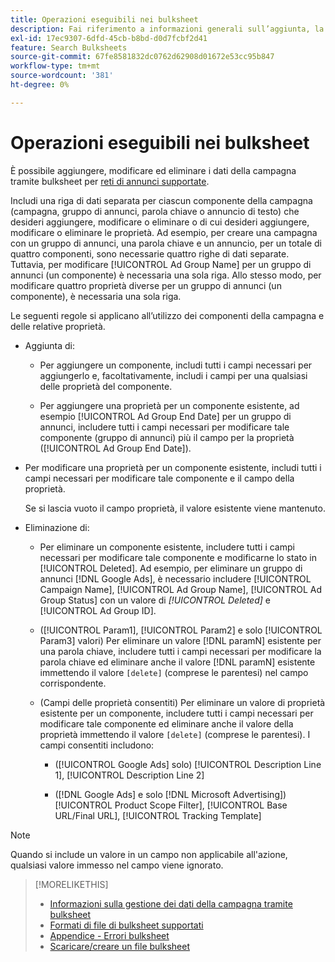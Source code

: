 ```yaml
---
title: Operazioni eseguibili nei bulksheet
description: Fai riferimento a informazioni generali sull’aggiunta, la modifica e l’eliminazione di dati di campagne utilizzando i bulksheet.
exl-id: 17ec9307-6dfd-45cb-b8bd-d0d7fcbf2d41
feature: Search Bulksheets
source-git-commit: 67fe8581832dc0762d62908d01672e53cc95b847
workflow-type: tm+mt
source-wordcount: '381'
ht-degree: 0%

---
```


# Operazioni eseguibili nei bulksheet

È possibile aggiungere, modificare ed eliminare i dati della campagna tramite bulksheet per [reti di annunci supportate](../bulksheet-about.md#bulksheet-functionality-by-network).

Includi una riga di dati separata per ciascun componente della campagna (campagna, gruppo di annunci, parola chiave o annuncio di testo) che desideri aggiungere, modificare o eliminare o di cui desideri aggiungere, modificare o eliminare le proprietà. Ad esempio, per creare una campagna con un gruppo di annunci, una parola chiave e un annuncio, per un totale di quattro componenti, sono necessarie quattro righe di dati separate. Tuttavia, per modificare [!UICONTROL Ad Group Name] per un gruppo di annunci (un componente) è necessaria una sola riga. Allo stesso modo, per modificare quattro proprietà diverse per un gruppo di annunci (un componente), è necessaria una sola riga.

Le seguenti regole si applicano all’utilizzo dei componenti della campagna e delle relative proprietà.

* Aggiunta di:

   * Per aggiungere un componente, includi tutti i campi necessari per aggiungerlo e, facoltativamente, includi i campi per una qualsiasi delle proprietà del componente.

   * Per aggiungere una proprietà per un componente esistente, ad esempio [!UICONTROL Ad Group End Date] per un gruppo di annunci, includere tutti i campi necessari per modificare tale componente (gruppo di annunci) più il campo per la proprietà ([!UICONTROL Ad Group End Date]).

* Per modificare una proprietà per un componente esistente, includi tutti i campi necessari per modificare tale componente e il campo della proprietà.

  Se si lascia vuoto il campo proprietà, il valore esistente viene mantenuto.

* Eliminazione di:

   * Per eliminare un componente esistente, includere tutti i campi necessari per modificare tale componente e modificarne lo stato in [!UICONTROL Deleted]. Ad esempio, per eliminare un gruppo di annunci [!DNL Google Ads], è necessario includere [!UICONTROL Campaign Name], [!UICONTROL Ad Group Name], [!UICONTROL Ad Group Status] con un valore di <i>[!UICONTROL Deleted]</i> e [!UICONTROL Ad Group ID].

   * ([!UICONTROL Param1], [!UICONTROL Param2] e solo [!UICONTROL Param3] valori) Per eliminare un valore [!DNL paramN] esistente per una parola chiave, includere tutti i campi necessari per modificare la parola chiave ed eliminare anche il valore [!DNL paramN] esistente immettendo il valore `[delete]` (comprese le parentesi) nel campo corrispondente.

   * (Campi delle proprietà consentiti) Per eliminare un valore di proprietà esistente per un componente, includere tutti i campi necessari per modificare tale componente ed eliminare anche il valore della proprietà immettendo il valore `[delete]` (comprese le parentesi). I campi consentiti includono:

      * ([!UICONTROL Google Ads] solo) [!UICONTROL Description Line 1], [!UICONTROL Description Line 2]

      * ([!DNL Google Ads] e solo [!DNL Microsoft Advertising]) [!UICONTROL Product Scope Filter], [!UICONTROL Base URL/Final URL], [!UICONTROL Tracking Template]

>[!NOTE]
>
>Quando si include un valore in un campo non applicabile all&#39;azione, qualsiasi valore immesso nel campo viene ignorato.

>[!MORELIKETHIS]
>
>* [Informazioni sulla gestione dei dati della campagna tramite bulksheet](../bulksheet-about.md)
>* [Formati di file di bulksheet supportati](bulksheet-file-formats.md)
>* [Appendice - Errori bulksheet](../bulksheet-errors.md)
>* [Scaricare/creare un file bulksheet](../bulksheet-download.md)
